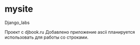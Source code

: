 mysite
======

Django_labs

Проект с djbook.ru
Добавлено приложение ascii планируется использовать для работы со строками.
